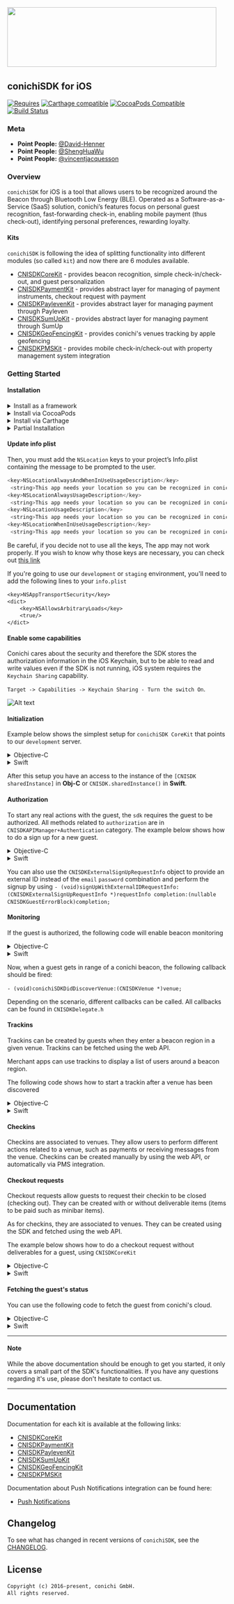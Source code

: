 <img src="https://www.conichi.com/wp-content/uploads/2018/01/conichi-logo-150px.png" height="137" width="480" />

## conichiSDK for iOS

[![Requires](https://img.shields.io/badge/Requires-iOS%208+-blue.svg?style=flat)]()
[![Carthage compatible](https://img.shields.io/badge/Carthage-compatible-4BC51D.svg?style=flat)](https://github.com/Carthage/Carthage)
[![CocoaPods Compatible](https://img.shields.io/cocoapods/v/CNISDKCoreKit.svg)](https://img.shields.io/cocoapods/v/CNISDKCoreKit.svg)
[![Build Status](https://travis-ci.org/conichiGMBH/conichi-ios-sdk.svg?branch=master)](https://travis-ci.org/conichiGMBH/conichi-ios-sdk)


### Meta
* __Point People:__ [@David-Henner](https://github.com/David-Henner)
* __Point People:__ [@ShengHuaWu](https://github.com/ShengHuaWu)
* __Point People:__ [@vincentjacquesson](https://github.com/vincentjacquesson)

### Overview
`conichiSDK` for iOS is a tool that allows users to be recognized around the Beacon through Bluetooth Low Energy (BLE). Operated as a Software-as-a-Service (SaaS) solution, conichi’s features focus on personal guest recognition, fast-forwarding check-in, enabling mobile payment (thus check-out), identifying personal preferences, rewarding loyalty.

#### Kits

`conichiSDK` is following the idea of splitting functionality into different modules (so called `kit`) and now there are 6 modules available.

* [CNISDKCoreKit](https://github.com/conichiGMBH/conichi-ios-sdk/blob/master/Docs/CNISDKCoreKit.md) - provides beacon recognition, simple check-in/check-out, and guest personalization
* [CNISDKPaymentKit](https://github.com/conichiGMBH/conichi-ios-sdk/blob/master/Docs/CNISDKPaymentKit.md) - provides abstract layer for managing of payment instruments, checkout request with payment
* [CNISDKPaylevenKit](https://github.com/conichiGMBH/conichi-ios-sdk/blob/master/Docs/CNISDKPaylevenKit.md) - provides abstract layer for managing payment through Payleven
* [CNISDKSumUpKit](https://github.com/conichiGMBH/conichi-ios-sdk/blob/master/Docs/CNISDKSumUpKit.md) - provides abstract layer for managing payment through SumUp
* [CNISDKGeoFencingKit](https://github.com/conichiGMBH/conichi-ios-sdk/blob/master/Docs/CNISDKGeoFencingKit.md) - provides conichi's venues tracking by apple geofencing
* [CNISDKPMSKit](https://github.com/conichiGMBH/conichi-ios-sdk/blob/master/Docs/CNISDKPMSKit.md) - provides mobile check-in/check-out with property management system integration  

### Getting Started

#### Installation

<details>
<summary>Install as a framework</summary>

To use `Conichi SDK`, head on over to the [releases](https://github.com/conichiGMBH/conichi-ios-sdk/releases) page, and download the `Frameworks.zip`. Extract the zip file and drag and drop all frameworks to the `Project target -> general -> Embedded Binaries`.

![Alt text](Resources/frameworks.png)
</details>
<details>
<summary>Install via CocoaPods</summary>

The preferred way to integrate `CNISDKCoreKit` is via `CocoaPods`. Add the following lines to your `Podfile`:

```ruby
source 'git@github.com:CocoaPods/Specs.git'

use_frameworks!

target 'your_tagret' do
  pod 'CNISDKCoreKit'
end
```

Run `pod install`, and you should now have the latest `CNISDKCoreKit` release.
</details>
<details>
<summary>Install via Carthage</summary>

To integrate `CNISDKCoreKit` via Carthage add the following line to your `Cartfile`:
```
github "conichiGMBH/conichi-ios-sdk"
```
Run `carthage update`, and you should now have the latest version of `CNISDKCoreKit` in your Carthage folder.
</details>
<details>
<summary>Partial Installation</summary>

Following the links below you can find the instructions in the __Getting Started__ section on how to install a specific `kit`:
* [CNISDKCoreKit](https://github.com/conichiGMBH/conichi-ios-sdk/blob/master/Docs/CNISDKCoreKit.md)
* [CNISDKGeoFencingKit](https://github.com/conichiGMBH/conichi-ios-sdk/blob/master/Docs/CNISDKGeoFencingKit.md)
* [CNISDKPaymentKit](https://github.com/conichiGMBH/conichi-ios-sdk/blob/master/Docs/CNISDKPaymentKit.md)
* [CNISDKPaylevenKit](https://github.com/conichiGMBH/conichi-ios-sdk/blob/master/Docs/CNISDKPaylevenKit.md)
* [CNISDKSumUpKit](https://github.com/conichiGMBH/conichi-ios-sdk/blob/master/Docs/CNISDKSumUpKit.md)
* [CNISDKPMSKit](https://github.com/conichiGMBH/conichi-ios-sdk/blob/master/Docs/CNISDKPMSKit.md)
</details>

#### Update info plist
Then, you must add the `NSLocation` keys to your project’s Info.plist containing the message to be prompted to the user.

```objective-c
<key>NSLocationAlwaysAndWhenInUseUsageDescription</key>
 <string>This app needs your location so you can be recognized in conichi Hotels</string>
<key>NSLocationAlwaysUsageDescription</key>
 <string>This app needs your location so you can be recognized in conichi Hotels</string>
<key>NSLocationUsageDescription</key>
 <string>This app needs your location so you can be recognized in conichi Hotels</string>
<key>NSLocationWhenInUseUsageDescription</key>
 <string>This app needs your location so you can be recognized in conichi Hotels</string>
```

Be careful, if you decide not to use all the keys, The app may not work properly.
If you wish to know why those keys are necessary, you can check out [this link](Docs/LocationPermission.md)

If you're going to use our `development` or `staging` environment, you'll need to add the following lines to your `info.plist`

```
<key>NSAppTransportSecurity</key>
<dict>
	<key>NSAllowsArbitraryLoads</key>
	<true/>
</dict>
```

#### Enable some capabilities

Conichi cares about the security and therefore the SDK stores the authorization information in the iOS Keychain, but to be able to read and write values even if the SDK is not running, iOS system requires the `Keychain Sharing` capability.

`Target -> Capabilities -> Keychain Sharing - Turn the switch On`.

![Alt text](https://monosnap.com/file/Fgjm7ziUSjarcbDIRgJshGvXUiElh3.png)

#### Initialization

Example below shows the simplest setup for `conichiSDK CoreKit` that points to our `development` server.

<details>
<summary>Objective-C</summary>

```objective-c
  //Create a configuration for the sdk instance
  CNISDKConfiguration *configuration = [CNISDKConfiguration configurationWithBlock:^(id<CNISDKMutableConfiguration> \_Nonnull mutableConfiguration) {
    mutableConfiguration.logLevel = CNISDKLogLevelInfo;
    mutableConfiguration.apiKey = @"your-api-key";
    mutableConfiguration.apiSecret = @"your-api-secret";
    mutableConfiguration.kits = @[ ];
    mutableConfiguration.environment = CNISDKEnvironmentDevelopment;
  }];

  //Setups the sdk delegate - it can be any object that conforms to CNISDKDelegate protocol
  id<CNISDKDelegate> delegate = [self yourMethodToSetupSDKDelegate];

  //Start the sdk with the given configuration
  [CNISDK startWithConfiguration:configuration delegate:delegate];
```
</details>

<details>
<summary>Swift</summary>

```swift
  //Create configuration for the sdk instance
  let config: CNISDKConfiguration = CNISDKConfiguration() {
    (mutableConfig: CNISDKMutableConfiguration) in
    mutableConfig.logLevel = CNISDKLogLevel.info
    mutableConfig.apiKey = "your-api-key"
    mutableConfig.apiSecret = "your-api-secret"
    mutableConfig.kits = []
    mutableConfig.environment = CNISDKEnvironment.development
  }

  //Setups the sdk delegate - make sure that you conform to the CNISDKDelegate protocol
  let delegate: CNISDKDelegate = self

  //Start the sdk with given configuration
  CNISDK.start(with: config, delegate: delegate)
```

</details>  

After this setup you have an access to the instance of the `[CNISDK sharedInstance]` in **Obj-C** or  `CNISDK.sharedInstance()` in **Swift**.

#### Authorization

To start any real actions with the guest, the `sdk` requires the guest to be authorized. All methods related to `authorization` are in `CNISDKAPIManager+Authentication` category. The example below shows how to do a sign up for a new guest.

<details>
<summary>Objective-C</summary>

```objective-c
//Create a sign up request
CNISDKSignUpRequestInfo *info = [[CNISDKSignUpRequestInfo alloc] init];
info.firstName = @"Jenessa";
info.lastName = @"Gretta";
info.email = @"jenessa.gretta@gmail.com";
info.password = @"strongestpasswordever=)";

//Perform sign up
[CNISDKAPIManager manager] signUpWithRequest:info completion:^(CNISDKGuest *guest, NSError *error){
  	if (error) {
    	//handle error during the sign up
    }
    else {
     	//handle authorized guest
	}
}];
```
</details>

<details>
<summary>Swift</summary>

```swift
// Create a signup request
let info = CNISDKSignUpRequestInfo()
info.firstName = "Jenessa"
info.lastName = "Gretta"
info.email = "jenessa.gretta@gmail.com"
info.password = "strongestpasswordever=)"

// Instantiate APImanager
let apiManager = CNISDKAPIManager()

// Perform signup
apiManager.signUp(withRequest: info) {
  	(guest, error) in
  	if let error = error {
    	//handle error during the sign up
    	return
  	}
  	//handle authorized guest
}
```
</details>

You can also use the `CNISDKExternalSignUpRequestInfo` object to provide an external ID instead of the `email` `password` combination and perform the signup by using `- (void)signUpWithExternalIDRequestInfo:(CNISDKExternalSignUpRequestInfo *)requestInfo completion:(nullable CNISDKGuestErrorBlock)completion;
`

#### Monitoring

If the guest is authorized, the following code will enable beacon monitoring

<details>
<summary>Objective-C</summary>

`[[CNISDK sharedInstance] startMonitoring];`
</details>

<details>
<summary>Swift</summary>

`CNISDK.sharedInstance().startMonitoring()`
</details>  

Now, when a guest gets in range of a conichi beacon, the following callback should be fired:

`- (void)conichiSDKDidDiscoverVenue:(CNISDKVenue *)venue;`

Depending on the scenario, different callbacks can be called. All callbacks can be found in `CNISDKDelegate.h`

#### Trackins

Trackins can be created by guests when they enter a beacon region in a given venue.
Trackins can be fetched using the web API.

Merchant apps can use trackins to display a list of users around a beacon region.

The following code shows how to start a trackin after a venue has been discovered
<details>
<summary>Objective-C</summary>

```objective-c
- (void)conichiSDKDidDiscoverVenue:(CNISDKVenue *)venue {
	// Get the region ID
    NSString *regionID = venue.regions.firstObject.conichiID;

	// Start tracking guest in region
    [[CNISDKAPIManager manager] startTrackingGuestInRegionWithID:regionID completion:^(id trackin, NSError *error) {
        if error {
            // Handle error
        } else {
            // Do something with trackin
        }
    }];
}
```
</details>

<details>
<summary>Swift</summary>

```swift
func conichiSDKDidDiscover(_ venue: CNISDKVenue) {
	// Get the region ID
  	guard let regionID = currentVenue?.regions?.first?.conichiID else {
    	return
  	}

	// Instantiate API Manager if needed
	let apiManager = CNISDKAPIManager()

	// Start tracking guest in region
  	apiManager.startTrackingGuestInRegion(withID: regionID) { (trackin, error) in
 	   	if let unwrappedError = error {
    	  	// Handle error
    	} else {
      		// Do something with trackin
    	}
  	}
}
```

</details>  

#### Checkins

Checkins are associated to venues. They allow users to perform different actions related to a venue, such as payments or receiving messages from the venue.
Checkins can be created manually by using the web API, or automatically via PMS integration.

#### Checkout requests

Checkout requests allow guests to request their checkin to be closed (checking out). They can be created with or without deliverable items (items to be paid such as minibar items).

As for checkins, they are associated to venues. They can be created using the SDK and fetched using the web API.

The example below shows how to do a checkout request without deliverables for a guest, using `CNISDKCoreKit`

<details>
<summary>Objective-C</summary>

```objective-c
// Get the guest's credit card
CNISDKCreditCard *creditCard = guest.creditCards.firstObject;

// Create checkout request
[[CNISDKAPIManager manager] createCheckoutRequestWithDeliverableCountableItems:nil selectedCreditCard:creditCard completion:^(id checkoutRequest, NSError *error) {
  	if (error) {
    	// Handle error
  	} else {
    	// Do something with checkoutRequest
  	}
}];
```
</details>

<details>
<summary>Swift</summary>

```Swift
// Get the guest's credit card
let creditCard = guest.creditCards.first

// Instantiate API Manager if needed
let apiManager = CNISDKAPIManager()

// Create checkout request
apiManager.createCheckoutRequest(with: nil, selectedCreditCard: creditCard.conichiID ) { (checkoutRequest, error) in
	if error {
    	// Handle error
  	} else {
    	// Do something with checkoutRequest
  	}
}
```

</details>

#### Fetching the guest's status

You can use the following code to fetch the guest from conichi's cloud.

<details>
<summary>Objective-C</summary>

```objective-c
// Fetch guest status
[[CNISDK sharedInstance] fetchGuestStatus];
```

```objective-c
// Implement delegate method of CNISDKDelegate
- (void)conichiSDKDidUpdateGuestStatus:(CNISDKGuest *)guest {
    // do something with guest
}
```

</details>

<details>
<summary>Swift</summary>

```Swift
// Fetch guest status
CNISDK.sharedInstance().fetchGuestStatus()
```

```Swift
// Implement delegate method of CNISDKDelegate
func conichiSDKDidUpdateGuestStatus(_ guest: CNISDKGuest) {
	// do something with guest
}
```
</details>

---
#### Note

While the above documentation should be enough to get you started, it only covers a small part of the SDK's functionalities. If you have any questions regarding it's use, please don't hesitate to contact us.

---

## Documentation

Documentation for each kit is available at the following links:
* [CNISDKCoreKit](https://conichigmbh.github.io/ios/docs/CNISDKCoreKit/apple_doc/index.html)
* [CNISDKPaymentKit](https://conichigmbh.github.io/ios/docs/CNISDKPaymentKit/apple_doc/html/index.html)
* [CNISDKPaylevenKit](https://conichigmbh.github.io/ios/docs/CNISDKPaylevenKit/apple_doc/html/index.html)
* [CNISDKSumUpKit](https://conichigmbh.github.io/ios/docs/CNISDKSumUpKit/apple_doc/html/index.html)
* [CNISDKGeoFencingKit](https://conichigmbh.github.io/ios/docs/CNISDKGeoFencingKit/apple_doc/index.html)
* [CNISDKPMSKit](https://conichigmbh.github.io/ios/docs/CNISDKPMSKit/apple_doc/index.html)  

Documentation about Push Notifications integration can be found here:
* [Push Notifications](https://github.com/conichiGMBH/conichi-ios-sdk/blob/master/Docs/PushNotifications.md)

## Changelog

To see what has changed in recent versions of `conichiSDK`, see the [CHANGELOG](https://github.com/conichiGMBH/conichi-ios-sdk/blob/master/CHANGELOG.yml).

## License

```
Copyright (c) 2016-present, сonichi GmbH.
All rights reserved.
```
